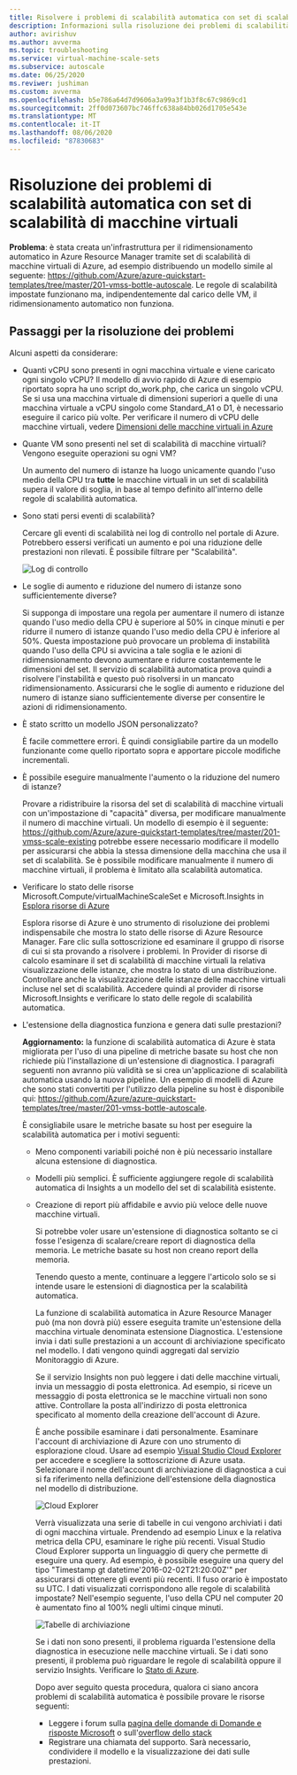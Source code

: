 ```yaml
---
title: Risolvere i problemi di scalabilità automatica con set di scalabilità di macchine virtuali
description: Informazioni sulla risoluzione dei problemi di scalabilità automatica con set di scalabilità di macchine virtuali. Comprendere i problemi tipici rilevati e come risolverli.
author: avirishuv
ms.author: avverma
ms.topic: troubleshooting
ms.service: virtual-machine-scale-sets
ms.subservice: autoscale
ms.date: 06/25/2020
ms.reviwer: jushiman
ms.custom: avverma
ms.openlocfilehash: b5e786a64d7d9606a3a99a3f1b3f8c67c9869cd1
ms.sourcegitcommit: 2ff0d073607bc746ffc638a84bb026d1705e543e
ms.translationtype: MT
ms.contentlocale: it-IT
ms.lasthandoff: 08/06/2020
ms.locfileid: "87830683"
---
```

# <a name="troubleshooting-autoscale-with-virtual-machine-scale-sets"></a>Risoluzione dei problemi di scalabilità automatica con set di scalabilità di macchine virtuali
**Problema**: è stata creata un'infrastruttura per il ridimensionamento automatico in Azure Resource Manager tramite set di scalabilità di macchine virtuali di Azure, ad esempio distribuendo un modello simile al seguente: https://github.com/Azure/azure-quickstart-templates/tree/master/201-vmss-bottle-autoscale. Le regole di scalabilità impostate  funzionano ma, indipendentemente dal carico delle VM, il ridimensionamento automatico non funziona.

## <a name="troubleshooting-steps"></a>Passaggi per la risoluzione dei problemi
Alcuni aspetti da considerare:

* Quanti vCPU sono presenti in ogni macchina virtuale e viene caricato ogni singolo vCPU?
  Il modello di avvio rapido di Azure di esempio riportato sopra ha uno script do_work.php, che carica un singolo vCPU. Se si usa una macchina virtuale di dimensioni superiori a quelle di una macchina virtuale a vCPU singolo come Standard_A1 o D1, è necessario eseguire il carico più volte. Per verificare il numero di vCPU delle macchine virtuali, vedere [Dimensioni delle macchine virtuali in Azure](../virtual-machines/sizes.md?toc=%2fazure%2fvirtual-machines%2fwindows%2ftoc.json)
* Quante VM sono presenti nel set di scalabilità di macchine virtuali? Vengono eseguite operazioni su ogni VM?
  
    Un aumento del numero di istanze ha luogo unicamente quando l'uso medio della CPU tra **tutte** le macchine virtuali in un set di scalabilità supera il valore di soglia, in base al tempo definito all'interno delle regole di scalabilità automatica.
* Sono stati persi eventi di scalabilità?
  
    Cercare gli eventi di scalabilità nei log di controllo nel portale di Azure. Potrebbero essersi verificati un aumento e poi una riduzione delle prestazioni non rilevati. È possibile filtrare per "Scalabilità".
  
    ![Log di controllo][audit]
* Le soglie di aumento e riduzione del numero di istanze sono sufficientemente diverse?
  
    Si supponga di impostare una regola per aumentare il numero di istanze quando l'uso medio della CPU è superiore al 50% in cinque minuti e per ridurre il numero di istanze quando l'uso medio della CPU è inferiore al 50%. Questa impostazione può provocare un problema di instabilità quando l'uso della CPU si avvicina a tale soglia e le azioni di ridimensionamento devono aumentare e ridurre costantemente le dimensioni del set. Il servizio di scalabilità automatica prova quindi a risolvere l'instabilità e questo può risolversi in un mancato ridimensionamento. Assicurarsi che le soglie di aumento e riduzione del numero di istanze siano sufficientemente diverse per consentire le azioni di ridimensionamento.
* È stato scritto un modello JSON personalizzato?
  
    È facile commettere errori. È quindi consigliabile partire da un modello funzionante come quello riportato sopra e apportare piccole modifiche incrementali. 
* È possibile eseguire manualmente l'aumento o la riduzione del numero di istanze?
  
    Provare a ridistribuire la risorsa del set di scalabilità di macchine virtuali con un'impostazione di "capacità" diversa, per modificare manualmente il numero di macchine virtuali. Un modello di esempio è il seguente: https://github.com/Azure/azure-quickstart-templates/tree/master/201-vmss-scale-existing potrebbe essere necessario modificare il modello per assicurarsi che abbia la stessa dimensione della macchina che usa il set di scalabilità. Se è possibile modificare manualmente il numero di macchine virtuali, il problema è limitato alla scalabilità automatica.
* Verificare lo stato delle risorse Microsoft.Compute/virtualMachineScaleSet e Microsoft.Insights in [Esplora risorse di Azure](https://resources.azure.com/)
  
    Esplora risorse di Azure è uno strumento di risoluzione dei problemi indispensabile che mostra lo stato delle risorse di Azure Resource Manager. Fare clic sulla sottoscrizione ed esaminare il gruppo di risorse di cui si sta provando a risolvere i problemi. In Provider di risorse di calcolo esaminare il set di scalabilità di macchine virtuali la relativa visualizzazione delle istanze, che mostra lo stato di una distribuzione. Controllare anche la visualizzazione delle istanze delle macchine virtuali incluse nel set di scalabilità. Accedere quindi al provider di risorse Microsoft.Insights e verificare lo stato delle regole di scalabilità automatica.
* L'estensione della diagnostica funziona e genera dati sulle prestazioni?
  
    **Aggiornamento:** la funzione di scalabilità automatica di Azure è stata migliorata per l'uso di una pipeline di metriche basate su host che non richiede più l'installazione di un'estensione di diagnostica. I paragrafi seguenti non avranno più validità se si crea un'applicazione di scalabilità automatica usando la nuova pipeline. Un esempio di modelli di Azure che sono stati convertiti per l'utilizzo della pipeline su host è disponibile qui: https://github.com/Azure/azure-quickstart-templates/tree/master/201-vmss-bottle-autoscale. 
  
    È consigliabile usare le metriche basate su host per eseguire la scalabilità automatica per i motivi seguenti:
  
  * Meno componenti variabili poiché non è più necessario installare alcuna estensione di diagnostica.
  * Modelli più semplici. È sufficiente aggiungere regole di scalabilità automatica di Insights a un modello del set di scalabilità esistente.
  * Creazione di report più affidabile e avvio più veloce delle nuove macchine virtuali.
    
    Si potrebbe voler usare un'estensione di diagnostica soltanto se ci fosse l'esigenza di scalare/creare report di diagnostica della memoria. Le metriche basate su host non creano report della memoria.
    
    Tenendo questo a mente, continuare a leggere l'articolo solo se si intende usare le estensioni di diagnostica per la scalabilità automatica.
    
    La funzione di scalabilità automatica in Azure Resource Manager può (ma non dovrà più) essere eseguita tramite un'estensione della macchina virtuale denominata estensione Diagnostica. L'estensione invia i dati sulle prestazioni a un account di archiviazione specificato nel modello. I dati vengono quindi aggregati dal servizio Monitoraggio di Azure.
    
    Se il servizio Insights non può leggere i dati delle macchine virtuali, invia un messaggio di posta elettronica. Ad esempio, si riceve un messaggio di posta elettronica se le macchine virtuali non sono attive. Controllare la posta all'indirizzo di posta elettronica specificato al momento della creazione dell'account di Azure.
    
    È anche possibile esaminare i dati personalmente. Esaminare l'account di archiviazione di Azure con uno strumento di esplorazione cloud. Usare ad esempio [Visual Studio Cloud Explorer](https://visualstudiogallery.msdn.microsoft.com/aaef6e67-4d99-40bc-aacf-662237db85a2) per accedere e scegliere la sottoscrizione di Azure usata. Selezionare il nome dell'account di archiviazione di diagnostica a cui si fa riferimento nella definizione dell'estensione della diagnostica nel modello di distribuzione.
    
    ![Cloud Explorer][explorer]
    
    Verrà visualizzata una serie di tabelle in cui vengono archiviati i dati di ogni macchina virtuale. Prendendo ad esempio Linux e la relativa metrica della CPU, esaminare le righe più recenti. Visual Studio Cloud Explorer supporta un linguaggio di query che permette di eseguire una query. Ad esempio, è possibile eseguire una query del tipo "Timestamp gt datetime'2016-02-02T21:20:00Z'" per assicurarsi di ottenere gli eventi più recenti. Il fuso orario è impostato su UTC. I dati visualizzati corrispondono alle regole di scalabilità impostate? Nell'esempio seguente, l'uso della CPU nel computer 20 è aumentato fino al 100% negli ultimi cinque minuti.
    
    ![Tabelle di archiviazione][tables]
    
    Se i dati non sono presenti, il problema riguarda l'estensione della diagnostica in esecuzione nelle macchine virtuali. Se i dati sono presenti, il problema può riguardare le regole di scalabilità oppure il servizio Insights. Verificare lo [Stato di Azure](https://azure.microsoft.com/status/).
    
    Dopo aver seguito questa procedura, qualora ci siano ancora problemi di scalabilità automatica è possibile provare le risorse seguenti: 
    * Leggere i forum sulla [pagina delle domande di Domande e risposte Microsoft](/answers/topics/azure-virtual-machines.html) o sull'[overflow dello stack](https://stackoverflow.com/questions/tagged/azure) 
    * Registrare una chiamata del supporto. Sarà necessario, condividere il modello e la visualizzazione dei dati sulle prestazioni.

[audit]: ./media/virtual-machine-scale-sets-troubleshoot/image3.png
[explorer]: ./media/virtual-machine-scale-sets-troubleshoot/image1.png
[tables]: ./media/virtual-machine-scale-sets-troubleshoot/image4.png